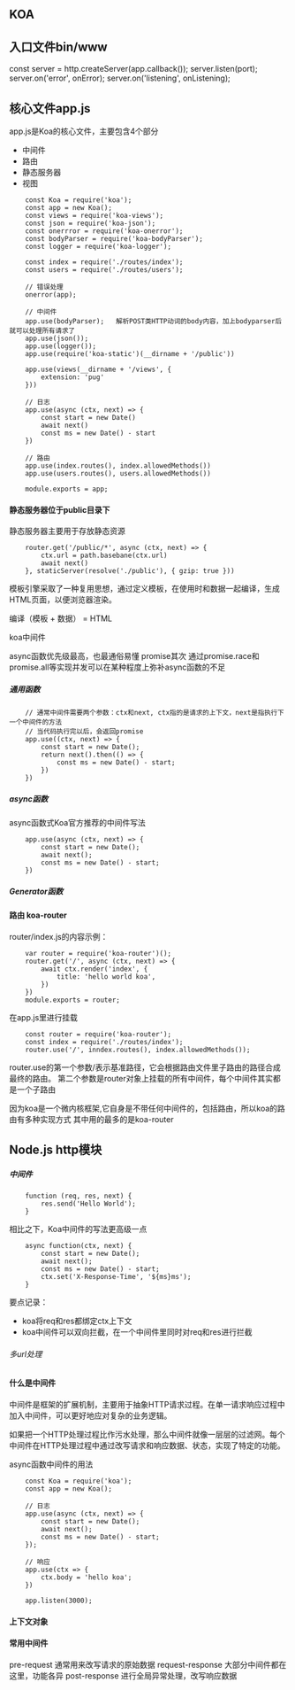 <!--
 * @Descripttion: 
 * @Author: ZJ
 * @Date: 2021-04-27 15:27:32
 * @LastEditors: ZJ
 * @LastEditTime: 2021-04-30 17:03:17
-->

## KOA 
## 入口文件bin/www ##

const server = http.createServer(app.callback());
server.listen(port);
server.on('error', onError);
server.on('listening', onListening);

## 核心文件app.js ##
app.js是Koa的核心文件，主要包含4个部分
+ 中间件
+ 路由
+ 静态服务器
+ 视图

```
    const Koa = require('koa');
    const app = new Koa();
    const views = require('koa-views');
    const json = require('koa-json');
    const onerrror = require('koa-onerror');
    const bodyParser = require('koa-bodyParser');
    const logger = require('koa-logger');
    
    const index = require('./routes/index');
    const users = require('./routes/users');

    // 错误处理
    onerror(app);

    // 中间件
    app.use(bodyParser);   解析POST类HTTP动词的body内容，加上bodyparser后就可以处理所有请求了
    app.use(json());
    app.use(logger());
    app.use(require('koa-static')(__dirname + '/public'))

    app.use(views(__dirname + '/views', {
        extension: 'pug'
    }))

    // 日志
    app.use(async (ctx, next) => {
        const start = new Date()
        await next()
        const ms = new Date() - start
    })

    // 路由
    app.use(index.routes(), index.allowedMethods())
    app.use(users.routes(), users.allowedMethods())

    module.exports = app;
```

#### 静态服务器位于public目录下

静态服务器主要用于存放静态资源

```
    router.get('/public/*', async (ctx, next) => {
        ctx.url = path.basebane(ctx.url)
        await next()
    }, staticServer(resolve('./public'), { gzip: true }))
```

模板引擎采取了一种复用思想，通过定义模板，在使用时和数据一起编译，生成HTML页面，以便浏览器渲染。

编译（模板 + 数据） = HTML

koa中间件

async函数优先级最高，也最通俗易懂
promise其次   通过promise.race和promise.all等实现并发可以在某种程度上弥补async函数的不足

##### 通用函数
```
    // 通常中间件需要两个参数：ctx和next, ctx指的是请求的上下文，next是指执行下一个中间件的方法
    // 当代码执行完以后，会返回promise
    app.use((ctx, next) => {
        const start = new Date();
        return next().then(() => {
            const ms = new Date() - start;
        })
    })
```

##### async函数
async函数式Koa官方推荐的中间件写法

```
    app.use(async (ctx, next) => {
        const start = new Date();
        await next();
        const ms = new Date() - start;
    })
```

##### Generator函数

#### 路由   koa-router 

router/index.js的内容示例：

```
    var router = require('koa-router')();
    router.get('/', async (ctx, next) => {
        await ctx.render('index', {
            title: 'hello world koa',
        })
    })
    module.exports = router;
```

在app.js里进行挂载

```
    const router = require('koa-router');
    const index = require('./routes/index');
    router.use('/', inndex.routes(), index.allowedMethods());
```

router.use的第一个参数/表示基准路径，它会根据路由文件里子路由的路径合成最终的路由。
第二个参数是router对象上挂载的所有中间件，每个中间件其实都是一个子路由

因为koa是一个微内核框架,它自身是不带任何中间件的，包括路由，所以koa的路由有多种实现方式
其中用的最多的是koa-router


## Node.js http模块

##### 中间件
```
    function (req, res, next) {
        res.send('Hello World');
    }
```

相比之下，Koa中间件的写法更高级一点
```
    async function(ctx, next) {
        const start = new Date();
        await next();
        const ms = new Date() - start;
        ctx.set('X-Response-Time', '${ms}ms');
    }
```
要点记录： 
+ koa将req和res都绑定ctx上下文
+ koa中间件可以双向拦截，在一个中间件里同时对req和res进行拦截

###### 多url处理

#### 什么是中间件
中间件是框架的扩展机制，主要用于抽象HTTP请求过程。在单一请求响应过程中加入中间件，可以更好地应对复杂的业务逻辑。

如果把一个HTTP处理过程比作污水处理，那么中间件就像一层层的过滤网。每个中间件在HTTP处理过程中通过改写请求和响应数据、状态，实现了特定的功能。



async函数中间件的用法
```
    const Koa = require('koa');
    const app = new Koa();

    // 日志
    app.use(async (ctx, next) => {
        const start = new Date();
        await next();
        const ms = new Date() - start;
    });

    // 响应
    app.use(ctx => {
        ctx.body = 'hello koa';
    })

    app.listen(3000);
```

#### 上下文对象

#### 常用中间件

pre-request  通常用来改写请求的原始数据
request-response 大部分中间件都在这里，功能各异
post-response 进行全局异常处理，改写响应数据


